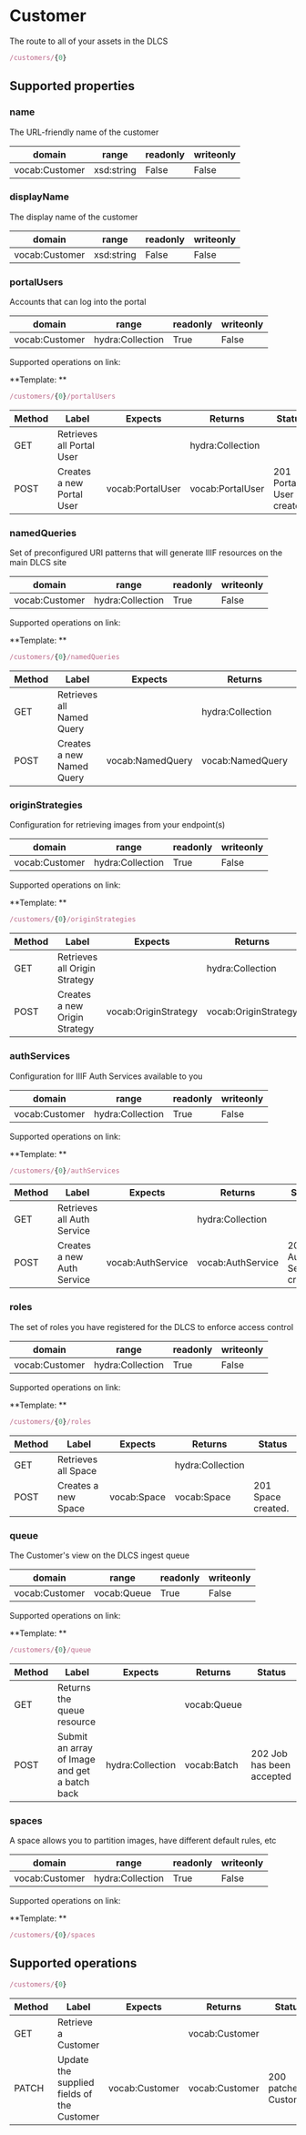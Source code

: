 
# Customer

The route to all of your assets in the DLCS


```javascript
/customers/{0}
```


## Supported properties


### name

The URL-friendly name of the customer


|domain|range|readonly|writeonly|
|--|--|--|--|
|vocab:Customer|xsd:string|False|False|


### displayName

The display name of the customer


|domain|range|readonly|writeonly|
|--|--|--|--|
|vocab:Customer|xsd:string|False|False|


### portalUsers

Accounts that can log into the portal


|domain|range|readonly|writeonly|
|--|--|--|--|
|vocab:Customer|hydra:Collection|True|False|

Supported operations on link:

**Template: **
```javascript
/customers/{0}/portalUsers
```


|Method|Label|Expects|Returns|Status|
|--|--|--|--|--|
|GET|Retrieves all Portal User||hydra:Collection||
|POST|Creates a new Portal User|vocab:PortalUser|vocab:PortalUser|201 Portal User created.|


### namedQueries

Set of preconfigured URI patterns that will generate IIIF resources on the main DLCS site


|domain|range|readonly|writeonly|
|--|--|--|--|
|vocab:Customer|hydra:Collection|True|False|

Supported operations on link:

**Template: **
```javascript
/customers/{0}/namedQueries
```


|Method|Label|Expects|Returns|Status|
|--|--|--|--|--|
|GET|Retrieves all Named Query||hydra:Collection||
|POST|Creates a new Named Query|vocab:NamedQuery|vocab:NamedQuery|201 Named Query created.|


### originStrategies

Configuration for retrieving images from your endpoint(s)


|domain|range|readonly|writeonly|
|--|--|--|--|
|vocab:Customer|hydra:Collection|True|False|

Supported operations on link:

**Template: **
```javascript
/customers/{0}/originStrategies
```


|Method|Label|Expects|Returns|Status|
|--|--|--|--|--|
|GET|Retrieves all Origin Strategy||hydra:Collection||
|POST|Creates a new Origin Strategy|vocab:OriginStrategy|vocab:OriginStrategy|201 Origin Strategy created.|


### authServices

Configuration for IIIF Auth Services available to you


|domain|range|readonly|writeonly|
|--|--|--|--|
|vocab:Customer|hydra:Collection|True|False|

Supported operations on link:

**Template: **
```javascript
/customers/{0}/authServices
```


|Method|Label|Expects|Returns|Status|
|--|--|--|--|--|
|GET|Retrieves all Auth Service||hydra:Collection||
|POST|Creates a new Auth Service|vocab:AuthService|vocab:AuthService|201 Auth Service created.|


### roles

The set of roles you have registered for the DLCS to enforce access control


|domain|range|readonly|writeonly|
|--|--|--|--|
|vocab:Customer|hydra:Collection|True|False|

Supported operations on link:

**Template: **
```javascript
/customers/{0}/roles
```


|Method|Label|Expects|Returns|Status|
|--|--|--|--|--|
|GET|Retrieves all Space||hydra:Collection||
|POST|Creates a new Space|vocab:Space|vocab:Space|201 Space created.|


### queue

The Customer's view on the DLCS ingest queue


|domain|range|readonly|writeonly|
|--|--|--|--|
|vocab:Customer|vocab:Queue|True|False|

Supported operations on link:

**Template: **
```javascript
/customers/{0}/queue
```


|Method|Label|Expects|Returns|Status|
|--|--|--|--|--|
|GET|Returns the queue resource||vocab:Queue||
|POST|Submit an array of Image and get a batch back|hydra:Collection|vocab:Batch|202 Job has been accepted|


### spaces

A space allows you to partition images, have different default rules, etc


|domain|range|readonly|writeonly|
|--|--|--|--|
|vocab:Customer|hydra:Collection|True|False|

Supported operations on link:

**Template: **
```javascript
/customers/{0}/spaces
```


## Supported operations


```javascript
/customers/{0}
```


|Method|Label|Expects|Returns|Status|
|--|--|--|--|--|
|GET|Retrieve a Customer||vocab:Customer||
|PATCH|Update the supplied fields of the Customer|vocab:Customer|vocab:Customer|200 patched Customer|

